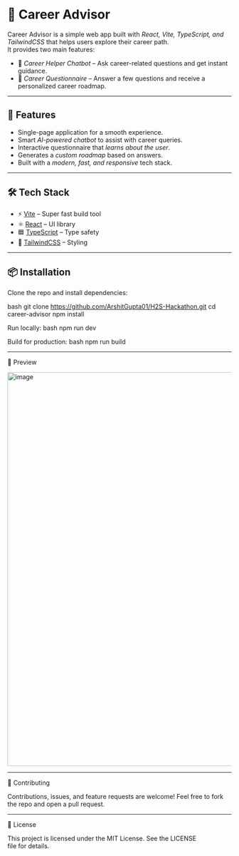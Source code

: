 # 🌟 Career Advisor

Career Advisor is a simple web app built with *React, Vite, TypeScript, and TailwindCSS* that helps users explore their career path.  
It provides two main features:  
- 🤖 *Career Helper Chatbot* – Ask career-related questions and get instant guidance.  
- 📝 *Career Questionnaire* – Answer a few questions and receive a personalized career roadmap.  

---

## 🚀 Features
- Single-page application for a smooth experience.
- Smart *AI-powered chatbot* to assist with career queries.
- Interactive questionnaire that *learns about the user*.
- Generates a *custom roadmap* based on answers.
- Built with a *modern, fast, and responsive* tech stack.

---

## 🛠 Tech Stack
- ⚡ [Vite](https://vitejs.dev/) – Super fast build tool  
- ⚛ [React](https://react.dev/) – UI library  
- 🟦 [TypeScript](https://www.typescriptlang.org/) – Type safety  
- 🎨 [TailwindCSS](https://tailwindcss.com/) – Styling  

---

## 📦 Installation

Clone the repo and install dependencies:

bash
git clone https://github.com/ArshitGupta01/H2S-Hackathon.git
cd career-advisor
npm install


Run locally:
bash
npm run dev


Build for production:
bash
npm run build


---

📸 Preview

<img width="1903" height="884" alt="image" src="https://github.com/user-attachments/assets/6b0f7cf0-386c-4b5e-82f8-475f7b282dc2" />



---

🤝 Contributing

Contributions, issues, and feature requests are welcome!
Feel free to fork the repo and open a pull request.


---

📄 License

This project is licensed under the MIT License.
See the LICENSE file for details.
